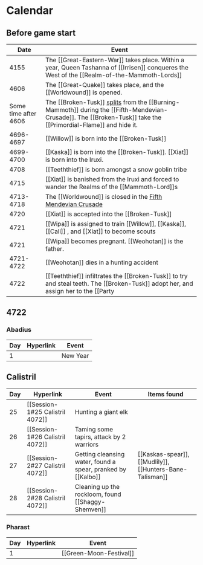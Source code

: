 # Calendar
## Before game start
| Date |  Event                                                                                           |
|  ---  |  ---  | 
| 4155 | The [[Great-Eastern-War]] takes place. Within a year, Queen Tashanna of [[Irrisen]] conqueres the West of the [[Realm-of-the-Mammoth-Lords]] |
| 4606 | The [[Great-Quake]] takes place, and the [[Worldwound]] is opened. |
| Some time after 4606 | The [[Broken-Tusk]] [splits](The-Schism) from the [[Burning-Mammoth]] during the [[Fifth-Mendevian-Crusade]]. The [[Broken-Tusk]] take the [[Primordial-Flame]] and hide it. |
| 4696-4697 |  [[Willow]] is born into the [[Broken-Tusk]] |
| 4699-4700 | [[Kaska]] is born into the [[Broken-Tusk]]. [[Xiat]] is born into the Iruxi.            |
| 4708 | [[Teeththief]] is born amongst a snow goblin tribe |
| 4715 |[[Xiat]] is banished from the Iruxi and forced to wander the Realms of the [[Mammoth-Lord]]s    |
| 4713-4718 | The [[Worldwound]] is closed in the [Fifth Mendevian Crusade](Fifth-Mendevian-Crusade.md) |
| 4720 |[[Xiat]] is accepted into the [[Broken-Tusk]]                                                   |
| 4721 | [[Wipa]]  is assigned to train [[Willow]], [[Kaska]], [[Cali]] , and [[Xiat]]  to become scouts |
| 4721| [[Wipa]] becomes pregnant. [[Weohotan]] is the father.                                        |
| 4721-4722 | [[Weohotan]] dies in a hunting accident                                                       |
| 4722 | [[Teeththief]] infiltrates the [[Broken-Tusk]] to try and steal teeth. The [[Broken-Tusk]] adopt her, and assign her to the [[Party|Hunting party]] |

## 4722
### Abadius
| Day | Hyperlink                     | Event                                    |
| --- | ----------------------------- | ---------------------------------------- |
| 1   |                               | New Year                                 |

## Calistril
| Day | Hyperlink                     | Event                                    |Items found|
| --- | ----------------------------- | ---------------------------------------- |----------------- |
| 25  | [[Session-1#25 Calistril 4072]] | Hunting a giant elk                      | |
| 26  | [[Session-1#26 Calistril 4072]] | Taming some tapirs, attack by 2 warriors | |
| 27  | [[Session-2#27 Calistril 4072]] | Getting cleansing water, found a spear, pranked by [[Kalbo]] | [[Kaskas-spear]], [[Mudlily]], [[Hunters-Bane-Talisman]] |
| 28  | [[Session-2#28 Calistril 4072]] | Cleaning up the rockloom, found [[Shaggy-Shemven]]  | |

### Pharast
| Day | Hyperlink | Event                   |
| --- | --------- | ----------------------- |
| 1   |           | [[Green-Moon-Festival]] |


